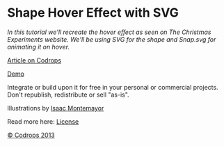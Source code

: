Shape Hover Effect with SVG
=========

*In this tutorial we'll recreate the hover effect as seen on The Christmas Experiments website. We'll be using SVG for the shape and Snap.svg for animating it on hover.*

[Article on Codrops](http://tympanus.net/codrops/?p=18145)

[Demo](http://tympanus.net/Tutorials/ShapeHoverEffectSVG/)

Integrate or build upon it for free in your personal or commercial projects. Don't republish, redistribute or sell "as-is". 

Illustrations by [Isaac Montemayor](http://cargocollective.com/isaac317)

Read more here: [License](http://tympanus.net/codrops/licensing/)


[© Codrops 2013](http://www.codrops.com)